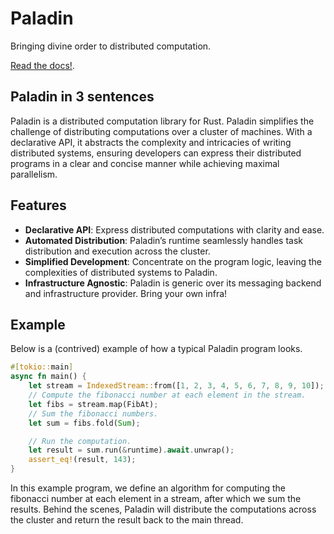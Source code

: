 # Paladin

Bringing divine order to distributed computation.

[Read the docs!](https://mir-protocol.github.io/paladin).


## Paladin in 3 sentences
Paladin is a distributed computation library for Rust. Paladin simplifies the challenge of distributing computations over a cluster of machines. With a declarative API, it abstracts the complexity and intricacies of writing distributed systems, ensuring developers can express their distributed programs in a clear and concise manner while achieving maximal parallelism.

## Features
- **Declarative API**: Express distributed computations with clarity and ease.
- **Automated Distribution**: Paladin’s runtime seamlessly handles task
  distribution and execution across the cluster.
- **Simplified Development**: Concentrate on the program logic, leaving the complexities of distributed systems to Paladin.
- **Infrastructure Agnostic**: Paladin is generic over its messaging backend and infrastructure provider. Bring your own infra!

## Example
Below is a (contrived) example of how a typical Paladin program looks.

```rust
#[tokio::main]
async fn main() {
    let stream = IndexedStream::from([1, 2, 3, 4, 5, 6, 7, 8, 9, 10]);
    // Compute the fibonacci number at each element in the stream.
    let fibs = stream.map(FibAt);
    // Sum the fibonacci numbers.
    let sum = fibs.fold(Sum);

    // Run the computation.
    let result = sum.run(&runtime).await.unwrap();
    assert_eq!(result, 143);
}
```
In this example program, we define an algorithm for computing the fibonacci number at each element in a stream, after which we sum the results. Behind the scenes, Paladin will distribute the computations across the cluster and return the result back to the main thread.